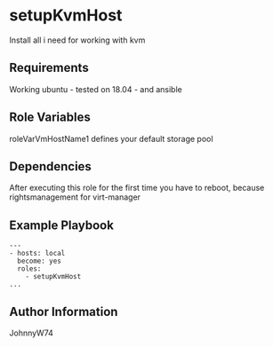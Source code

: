 setupKvmHost
=========

Install all i need for working with kvm

Requirements
------------

Working ubuntu - tested on 18.04 - and ansible

Role Variables
--------------

roleVarVmHostName1 defines your default storage pool

Dependencies
------------

After executing this role for the first time you have to reboot, because rightsmanagement for virt-manager

Example Playbook
----------------

```
---
- hosts: local
  become: yes
  roles:
    - setupKvmHost
...
```

Author Information
------------------

JohnnyW74
